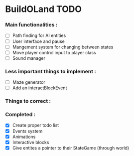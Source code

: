 # BuildOLand TODO

### Main functionalities :

- [ ] Path finding for AI entities
- [ ] User interface and pause
- [ ] Mangement system for changing between states
- [ ] Move player control input to player class
- [ ] Sound manager

### Less important things to implement :
- [ ] Maze generator
- [ ] Add an interactBlockEvent

### Things to correct :

### Completed :
- [x] Create proper todo list
- [x] Events system
- [x] Animations
- [x] Interactive blocks
- [x] Give entites a pointer to their StateGame (through world)
